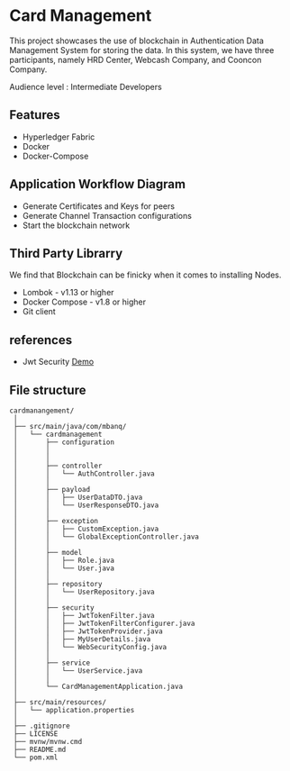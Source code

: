 # Card Management

This project showcases the use of blockchain in Authentication Data Management System for storing the data. In this system, we have three participants, namely HRD Center, Webcash Company, and Cooncon Company.

Audience level : Intermediate Developers

## Features

* Hyperledger Fabric
* Docker
* Docker-Compose

## Application Workflow Diagram

* Generate Certificates and Keys for peers
* Generate Channel Transaction configurations
* Start the blockchain network

## Third Party Librarry

We find that Blockchain can be finicky when it comes to installing Nodes. 

* Lombok - v1.13 or higher
* Docker Compose - v1.8 or higher
* Git client


## references

* Jwt Security [Demo](https://raw.githubusercontent.com/szerhusenBC/jwt-spring-security-demo/)






## File structure

```
cardmanangement/
 │
 ├── src/main/java/com/mbanq/
 │   └── cardmanagement
 │       ├── configuration
 │       │  
 │       │
 │       ├── controller
 │       │   └── AuthController.java
 │       │
 │       ├── payload
 │       │   ├── UserDataDTO.java
 │       │   └── UserResponseDTO.java
 │       │
 │       ├── exception
 │       │   ├── CustomException.java
 │       │   └── GlobalExceptionController.java
 │       │
 │       ├── model
 │       │   ├── Role.java
 │       │   └── User.java
 │       │
 │       ├── repository
 │       │   └── UserRepository.java
 │       │
 │       ├── security
 │       │   ├── JwtTokenFilter.java
 │       │   ├── JwtTokenFilterConfigurer.java
 │       │   ├── JwtTokenProvider.java
 │       │   ├── MyUserDetails.java
 │       │   └── WebSecurityConfig.java
 │       │
 │       ├── service
 │       │   └── UserService.java
 │       │
 │       └── CardManagementApplication.java
 │
 ├── src/main/resources/
 │   └── application.properties
 │
 ├── .gitignore
 ├── LICENSE
 ├── mvnw/mvnw.cmd
 ├── README.md
 └── pom.xml
```
